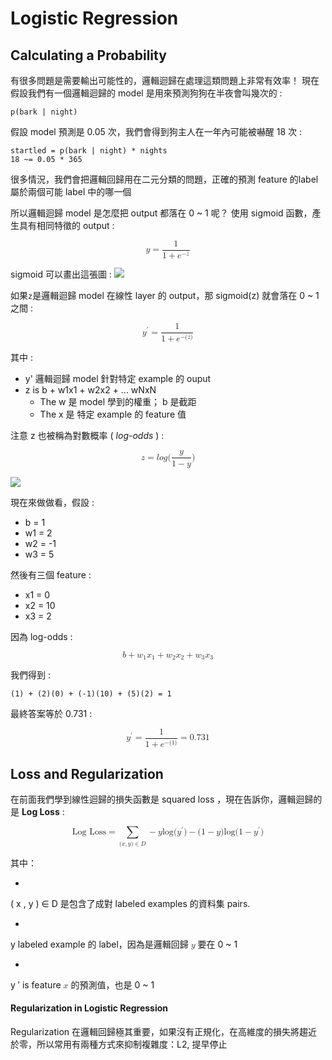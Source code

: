 # Logistic Regression

## Calculating a Probability
有很多問題是需要輸出可能性的，邏輯迴歸在處理這類問題上非常有效率！
現在假設我們有一個邏輯迴歸的 model 是用來預測狗狗在半夜會叫幾次的 :  

````
p(bark | night)
````

假設 model 預測是 0.05 次，我們會得到狗主人在一年內可能被嚇醒 18 次 :

````
startled = p(bark | night) * nights
18 ~= 0.05 * 365
````

很多情況，我們會把邏輯回歸用在二元分類的問題，正確的預測 feature 的label 屬於兩個可能 label 中的哪一個

所以邏輯迴歸 model 是怎麼把 output 都落在 0 ~ 1 呢？ 使用 sigmoid 函數，產生具有相同特徵的 output : 

<math xmlns="http://www.w3.org/1998/Math/MathML" display="block">
  <mi>y</mi>
  <mo>=</mo>
  <mfrac>
    <mn>1</mn>
    <mrow>
      <mn>1</mn>
      <mo>+</mo>
      <msup>
        <mi>e</mi>
        <mrow class="MJX-TeXAtom-ORD">
          <mo>&#x2212;<!-- − --></mo>
          <mi>z</mi>
        </mrow>
      </msup>
    </mrow>
  </mfrac>
</math>

sigmoid 可以畫出這張圖 : 
![](https://developers.google.com/machine-learning/crash-course/images/SigmoidFunction.png)

如果``z``是邏輯迴歸 model 在線性 layer 的 output，那 sigmoid(z) 就會落在 0 ~ 1 之間 : 

<math xmlns="http://www.w3.org/1998/Math/MathML" display="block">
  <msup>
    <mi>y</mi>
    <mo>&#x2032;</mo>
  </msup>
  <mo>=</mo>
  <mfrac>
    <mn>1</mn>
    <mrow>
      <mn>1</mn>
      <mo>+</mo>
      <msup>
        <mi>e</mi>
        <mrow class="MJX-TeXAtom-ORD">
          <mo>&#x2212;<!-- − --></mo>
          <mo stretchy="false">(</mo>
          <mi>z</mi>
          <mo stretchy="false">)</mo>
        </mrow>
      </msup>
    </mrow>
  </mfrac>
</math>

其中 : 

* y' 邏輯迴歸 model 針對特定 example 的 ouput
* z is b + w1x1 + w2x2 + ... wNxN
	* The w 是 model 學到的權重； b 是截距 
	* The x 是 特定 example 的 feature 值

注意 z 也被稱為對數概率 ( *log-odds* ) :

<math xmlns="http://www.w3.org/1998/Math/MathML" display="block">
  <mi>z</mi>
  <mo>=</mo>
  <mi>l</mi>
  <mi>o</mi>
  <mi>g</mi>
  <mo stretchy="false">(</mo>
  <mfrac>
    <mi>y</mi>
    <mrow>
      <mn>1</mn>
      <mo>&#x2212;<!-- − --></mo>
      <mi>y</mi>
    </mrow>
  </mfrac>
  <mo stretchy="false">)</mo>
</math>

![](https://developers.google.com/machine-learning/crash-course/images/LogisticRegressionOutput.svg)

現在來做做看，假設 :

* b = 1
* w1 = 2
* w2 = -1
* w3 = 5

然後有三個 feature :

* x1 = 0
* x2 = 10
* x3 = 2

因為 log-odds :

<math xmlns="http://www.w3.org/1998/Math/MathML" display="block">
  <mi>b</mi>
  <mo>+</mo>
  <msub>
    <mi>w</mi>
    <mn>1</mn>
  </msub>
  <msub>
    <mi>x</mi>
    <mn>1</mn>
  </msub>
  <mo>+</mo>
  <msub>
    <mi>w</mi>
    <mn>2</mn>
  </msub>
  <msub>
    <mi>x</mi>
    <mn>2</mn>
  </msub>
  <mo>+</mo>
  <msub>
    <mi>w</mi>
    <mn>3</mn>
  </msub>
  <msub>
    <mi>x</mi>
    <mn>3</mn>
  </msub>
</math>

我們得到 :


```` 
(1) + (2)(0) + (-1)(10) + (5)(2) = 1 
````

最終答案等於 0.731 :

<math xmlns="http://www.w3.org/1998/Math/MathML" display="block">
  <msup>
    <mi>y</mi>
    <mo>&#x2032;</mo>
  </msup>
  <mo>=</mo>
  <mfrac>
    <mn>1</mn>
    <mrow>
      <mn>1</mn>
      <mo>+</mo>
      <msup>
        <mi>e</mi>
        <mrow class="MJX-TeXAtom-ORD">
          <mo>&#x2212;<!-- − --></mo>
          <mo stretchy="false">(</mo>
          <mn>1</mn>
          <mo stretchy="false">)</mo>
        </mrow>
      </msup>
    </mrow>
  </mfrac>
  <mo>=</mo>
  <mn>0.731</mn>
</math>

## Loss and Regularization

在前面我們學到線性迴歸的損失函數是 squared loss ，現在告訴你，邏輯迴歸的是 **Log Loss** :

<math xmlns="http://www.w3.org/1998/Math/MathML" display="block">
  <mtext>Log Loss</mtext>
  <mo>=</mo>
  <munder>
    <mo>&#x2211;<!-- ∑ --></mo>
    <mrow class="MJX-TeXAtom-ORD">
      <mo stretchy="false">(</mo>
      <mi>x</mi>
      <mo>,</mo>
      <mi>y</mi>
      <mo stretchy="false">)</mo>
      <mo>&#x2208;<!-- ∈ --></mo>
      <mi>D</mi>
    </mrow>
  </munder>
  <mo>&#x2212;<!-- − --></mo>
  <mi>y</mi>
  <mi>log</mi>
  <mo>&#x2061;<!-- ⁡ --></mo>
  <mo stretchy="false">(</mo>
  <msup>
    <mi>y</mi>
    <mo>&#x2032;</mo>
  </msup>
  <mo stretchy="false">)</mo>
  <mo>&#x2212;<!-- − --></mo>
  <mo stretchy="false">(</mo>
  <mn>1</mn>
  <mo>&#x2212;<!-- − --></mo>
  <mi>y</mi>
  <mo stretchy="false">)</mo>
  <mi>log</mi>
  <mo>&#x2061;<!-- ⁡ --></mo>
  <mo stretchy="false">(</mo>
  <mn>1</mn>
  <mo>&#x2212;<!-- − --></mo>
  <msup>
    <mi>y</mi>
    <mo>&#x2032;</mo>
  </msup>
  <mo stretchy="false">)</mo>
</math>

其中：

 * <math xmlns="http://www.w3.org/1998/Math/MathML">
  <mo stretchy="false">(</mo>
  <mi>x</mi>
  <mo>,</mo>
  <mi>y</mi>
  <mo stretchy="false">)</mo>
  <mo>&#x2208;<!-- ∈ --></mo>
  <mi>D</mi>
</math> 是包含了成對 labeled examples 的資料集
 pairs.
 
 * <math xmlns="http://www.w3.org/1998/Math/MathML">
  <mi>y</mi>
</math> labeled example 的 label，因為是邏輯回歸 <math xmlns="http://www.w3.org/1998/Math/MathML">
  <mi>y</mi>
</math> 要在 0 ~ 1
 
 * <math xmlns="http://www.w3.org/1998/Math/MathML">
  <msup>
    <mi>y</mi>
    <mo>&#x2032;</mo>
  </msup>
</math> is feature <math xmlns="http://www.w3.org/1998/Math/MathML">
  <mi>x</mi>
</math> 的預測值，也是 0 ~ 1

#### Regularization in Logistic Regression

Regularization 在邏輯回歸極其重要，如果沒有正規化，在高維度的損失將趨近於零，所以常用有兩種方式來抑制複雜度：L2, 提早停止
